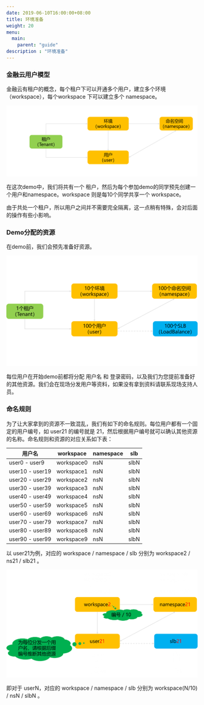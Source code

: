 ```yaml
---
date: 2019-06-10T16:00:00+08:00
title: 环境准备
weight: 20
menu:
  main:
    parent: "guide"
description : "环境准备"
---
```


### 金融云用户模型

金融云有租户的概念，每个租户下可以开通多个用户，建立多个环境（workspace），每个workspace 下可以建立多个 namespace。

![](images/env/env1.png)

在这次demo中，我们将共有一个 租户，然后为每个参加demo的同学预先创建一个用户和namespace。workspace 则是每10个同学共享一个 workspace。

由于共处一个租户，所以用户之间并不需要完全隔离，这一点稍有特殊，会对后面的操作有些小影响。

### Demo分配的资源

在demo前，我们会预先准备好资源。

![](images/env/env2.png)

每位用户在开始demo前都将分配 用户名 和 登录密码，以及我们为您提前准备好的其他资源。我们会在现场分发用户等资料，如果没有拿到资料请联系现场支持人员。

### 命名规则

为了让大家拿到的资源不一致混乱，我们有如下的命名规则。每位用户都有一个固定的用户编号，如 user21 的编号就是 21，然后根据用户编号就可以确认其他资源的名称。命名规则和资源的对应关系如下表：

| 用户名          | workspace  | namespace | slb  |
| --------------- | ---------- | --------- | ---- |
| user0 - user9   | workspace0 | nsN       | slbN |
| user10 - user19 | workspace1 | nsN       | slbN |
| user20 - user29 | workspace2 | nsN       | slbN |
| user30 - user39 | workspace3 | nsN       | slbN |
| user40 - user49 | workspace4 | nsN       | slbN |
| user50 - user59 | workspace5 | nsN       | slbN |
| user60 - user69 | workspace6 | nsN       | slbN |
| user70 - user79 | workspace7 | nsN       | slbN |
| user80 - user89 | workspace8 | nsN       | slbN |
| user90 - user99 | workspace9 | nsN       | slbN |

以 user21为例，对应的 workspace / namespace / slb 分别为 workspace2 / ns21 / slb21 。

![](images/env/env3.png)

即对于 userN，对应的 workspace / namespace / slb 分别为 workspace(N/10) / nsN / slbN 。

